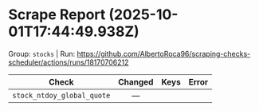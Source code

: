 # Scrape Report (2025-10-01T17:44:49.938Z)

Group: `stocks`  |  Run: https://github.com/AlbertoRoca96/scraping-checks-scheduler/actions/runs/18170706212

| Check | Changed | Keys | Error |
|---|:---:|:--|:--|
| `stock_ntdoy_global_quote` | — |  |  |
